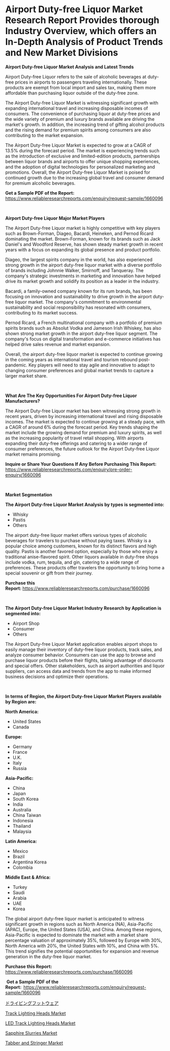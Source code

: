<p><h1>Airport Duty-free Liquor Market Research Report Provides thorough Industry Overview, which offers an In-Depth Analysis of Product Trends and New Market Divisions</h1></p><p><strong>Airport Duty-free Liquor Market Analysis and Latest Trends</strong></p>
<p><p>Airport Duty-free Liquor refers to the sale of alcoholic beverages at duty-free prices in airports to passengers traveling internationally. These products are exempt from local import and sales tax, making them more affordable than purchasing liquor outside of the duty-free zone.</p><p>The Airport Duty-free Liquor Market is witnessing significant growth with expanding international travel and increasing disposable incomes of consumers. The convenience of purchasing liquor at duty-free prices and the wide variety of premium and luxury brands available are driving the market's growth. In addition, the increasing trend of gifting alcohol products and the rising demand for premium spirits among consumers are also contributing to the market expansion.</p><p>The Airport Duty-free Liquor Market is expected to grow at a CAGR of 13.5% during the forecast period. The market is experiencing trends such as the introduction of exclusive and limited-edition products, partnerships between liquor brands and airports to offer unique shopping experiences, and the adoption of digital technologies for personalized marketing and promotions. Overall, the Airport Duty-free Liquor Market is poised for continued growth due to the increasing global travel and consumer demand for premium alcoholic beverages.</p></p>
<p><strong>Get a Sample PDF of the Report:&nbsp;</strong> <a href="https://www.reliableresearchreports.com/enquiry/request-sample/1660096">https://www.reliableresearchreports.com/enquiry/request-sample/1660096</a></p>
<p>&nbsp;</p>
<p><strong>Airport Duty-free Liquor Major Market Players</strong></p>
<p><p>The Airport Duty-free Liquor market is highly competitive with key players such as Brown-Forman, Diageo, Bacardi, Heineken, and Pernod Ricard dominating the market. Brown-Forman, known for its brands such as Jack Daniel's and Woodford Reserve, has shown steady market growth in recent years with a focus on expanding its global presence and product portfolio.</p><p>Diageo, the largest spirits company in the world, has also experienced strong growth in the airport duty-free liquor market with a diverse portfolio of brands including Johnnie Walker, Smirnoff, and Tanqueray. The company's strategic investments in marketing and innovation have helped drive its market growth and solidify its position as a leader in the industry.</p><p>Bacardi, a family-owned company known for its rum brands, has been focusing on innovation and sustainability to drive growth in the airport duty-free liquor market. The company's commitment to environmental sustainability and social responsibility has resonated with consumers, contributing to its market success.</p><p>Pernod Ricard, a French multinational company with a portfolio of premium spirits brands such as Absolut Vodka and Jameson Irish Whiskey, has also shown strong market growth in the airport duty-free liquor segment. The company's focus on digital transformation and e-commerce initiatives has helped drive sales revenue and market expansion.</p><p>Overall, the airport duty-free liquor market is expected to continue growing in the coming years as international travel and tourism rebound post-pandemic. Key players will need to stay agile and innovative to adapt to changing consumer preferences and global market trends to capture a larger market share.</p></p>
<p>&nbsp;</p>
<p><strong>What Are The Key Opportunities For Airport Duty-free Liquor Manufacturers?</strong></p>
<p><p>The Airport Duty-free Liquor market has been witnessing strong growth in recent years, driven by increasing international travel and rising disposable incomes. The market is expected to continue growing at a steady pace, with a CAGR of around 6% during the forecast period. Key trends shaping the market include the growing demand for premium and luxury spirits, as well as the increasing popularity of travel retail shopping. With airports expanding their duty-free offerings and catering to a wider range of consumer preferences, the future outlook for the Airport Duty-free Liquor market remains promising.</p></p>
<p><strong>Inquire or Share Your Questions If Any Before Purchasing This Report:</strong> <a href="https://www.reliableresearchreports.com/enquiry/pre-order-enquiry/1660096">https://www.reliableresearchreports.com/enquiry/pre-order-enquiry/1660096</a></p>
<p>&nbsp;</p>
<p><strong>Market Segmentation</strong></p>
<p><strong>The Airport Duty-free Liquor Market Analysis by types is segmented into:</strong></p>
<p><ul><li>Whisky</li><li>Pastis</li><li>Others</li></ul></p>
<p><p>The airport duty-free liquor market offers various types of alcoholic beverages for travelers to purchase without paying taxes. Whisky is a popular choice among customers, known for its distinct flavors and high quality. Pastis is another favored option, especially by those who enjoy a traditional anise-flavored spirit. Other liquors available in duty-free shops include vodka, rum, tequila, and gin, catering to a wide range of preferences. These products offer travelers the opportunity to bring home a special souvenir or gift from their journey.</p></p>
<p><strong>Purchase this Report:&nbsp;</strong><a href="https://www.reliableresearchreports.com/purchase/1660096">https://www.reliableresearchreports.com/purchase/1660096</a></p>
<p>&nbsp;</p>
<p><strong>The Airport Duty-free Liquor Market Industry Research by Application is segmented into:</strong></p>
<p><ul><li>Airport Shop</li><li>Consumer</li><li>Others</li></ul></p>
<p><p>The Airport Duty-free Liquor Market application enables airport shops to easily manage their inventory of duty-free liquor products, track sales, and analyze consumer behavior. Consumers can use the app to browse and purchase liquor products before their flights, taking advantage of discounts and special offers. Other stakeholders, such as airport authorities and liquor suppliers, can access data and trends from the app to make informed business decisions and optimize their operations.</p></p>
<p>&nbsp;</p>
<p><strong>In terms of Region, the Airport Duty-free Liquor Market Players available by Region are:</strong></p>
<p>
    <p> <strong> North America: </strong>
        <ul>
            <li>United States</li>
            <li>Canada</li>
        </ul>
        </p> 
    <p> <strong> Europe: </strong>
        <ul>
            <li>Germany</li>
            <li>France</li>
            <li>U.K.</li>
            <li>Italy</li>
            <li>Russia</li>
        </ul>
        </p> 
    <p> <strong> Asia-Pacific: </strong>
        <ul>
            <li>China</li>
            <li>Japan</li>
            <li>South Korea</li>
            <li>India</li>
            <li>Australia</li>
            <li>China Taiwan</li>
            <li>Indonesia</li>
            <li>Thailand</li>
            <li>Malaysia</li>
        </ul>
        </p> 
    <p> <strong> Latin America: </strong>
        <ul>
            <li>Mexico</li>
            <li>Brazil</li>
            <li>Argentina Korea</li>
            <li>Colombia</li>
        </ul>
        </p> 
    <p> <strong> Middle East & Africa: </strong>
        <ul>
            <li>Turkey</li>
            <li>Saudi</li>
            <li>Arabia</li>
            <li>UAE</li>
            <li>Korea</li>
        </ul>
    </p>
    </p>
<p><p>The global airport duty-free liquor market is anticipated to witness significant growth in regions such as North America (NA), Asia-Pacific (APAC), Europe, the United States (USA), and China. Among these regions, Asia-Pacific is expected to dominate the market with a market share percentage valuation of approximately 35%, followed by Europe with 30%, North America with 20%, the United States with 10%, and China with 5%. This trend signifies the potential opportunities for expansion and revenue generation in the duty-free liquor market.</p></p>
<p><strong>Purchase this Report: </strong><a href="https://www.reliableresearchreports.com/purchase/1660096">https://www.reliableresearchreports.com/purchase/1660096</a></p>
<p>&nbsp;<strong>Get a Sample PDF of the Report:&nbsp;&nbsp;</strong><a href="https://www.reliableresearchreports.com/enquiry/request-sample/1660096">https://www.reliableresearchreports.com/enquiry/request-sample/1660096</a></p>
<p><strong></strong></p>
<p><p><a href="https://medium.com/@caleyost2023/%E3%83%89%E3%83%A9%E3%82%A4%E3%83%93%E3%83%B3%E3%82%B0%E3%83%95%E3%83%83%E3%83%88%E3%82%A6%E3%82%A7%E3%82%A2%E5%B8%82%E5%A0%B4%E3%81%AE%E5%88%86%E6%9E%90-%E3%82%B0%E3%83%AD%E3%83%BC%E3%83%90%E3%83%AB%E7%94%A3%E6%A5%AD%E3%81%AE%E8%A6%8B%E9%80%9A%E3%81%97%E3%81%A8%E4%BA%88%E6%B8%AC-2024%E5%B9%B4%E3%81%8B%E3%82%892031%E5%B9%B4-a7c54fbe3b6a">ドライビングフットウェア</a></p><p><a href="https://view.publitas.com/reportprime-1/track-lighting-heads-market-dynamics-2024-2031-also-about-its-market-trends-projections-and-opportunities/">Track Lighting Heads Market</a></p><p><a href="https://view.publitas.com/reportprime-1/led-track-lighting-heads-market-size-market-share-and-global-market-analysis-report-2024-2031/">LED Track Lighting Heads Market</a></p><p><a href="https://copper-carbon-84f.notion.site/Sapphire-Slurries-Market-Research-Report-Forecasted-for-Period-from-2024-2031-by-Market-Type-Mar-257d39f521bb4aac9683800dc6e69df7">Sapphire Slurries Market</a></p><p><a href="https://cedar-agate-3da.notion.site/Global-Tabber-and-Stringer-Market-by-Types-Applications-and-Major-Players-with-Regional-Growth-Ra-94b91989fc7c405c9f702535247a3d40">Tabber and Stringer Market</a></p></p>